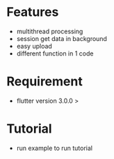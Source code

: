 # Features
  - multithread processing
  - session get data in background
  - easy upload
  - different function in 1 code

# Requirement
  - flutter version 3.0.0 >

# Tutorial
  - run example to run tutorial